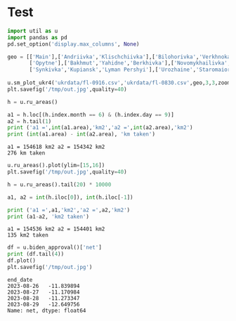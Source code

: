 # Test

```python
import util as u
import pandas as pd
pd.set_option('display.max_columns', None)
```












```python
geo = [['Main'],['Andriivka','Klischchiivka'],['Bilohorivka','Verkhnokamianske'],
       ['Opytne'],['Bakhmut','Yahidne','Berkhivka'],['Novomykhailivka','Stepne','Marinka'],
       ['Synkivka','Kupiansk','Lyman Pershyi'],['Urozhaine','Staromaiorske'],['Robotyne','Novoprokpivka']]
       
u.sm_plot_ukr4('ukrdata/fl-0916.csv','ukrdata/fl-0830.csv',geo,3,3,zoom=0.03,fsize=(10,10),)
plt.savefig('/tmp/out.jpg',quality=40)
```








```python
h = u.ru_areas()

a1 = h.loc[(h.index.month == 6) & (h.index.day == 9)]
a2 = h.tail(1)
print ('a1 =',int(a1.area),'km2','a2 =',int(a2.area),'km2')
print (int(a1.area) - int(a2.area), 'km taken')
```

```text
a1 = 154618 km2 a2 = 154342 km2
276 km taken
```












```python
u.ru_areas().plot(ylim=[15,16])
plt.savefig('/tmp/out.jpg',quality=40)
```


```python
h = u.ru_areas().tail(20) * 10000

a1, a2 = int(h.iloc[0]), int(h.iloc[-1])

print ('a1 =',a1,'km2','a2 =',a2,'km2')
print (a1-a2, 'km2 taken')
```

```text
a1 = 154536 km2 a2 = 154401 km2
135 km2 taken
```
























































```python
df = u.biden_approval()['net']
print (df.tail(4))
df.plot()
plt.savefig('/tmp/out.jpg')
```

```text
end_date
2023-08-26   -11.839894
2023-08-27   -11.170984
2023-08-28   -11.273347
2023-08-29   -12.649756
Name: net, dtype: float64
```




